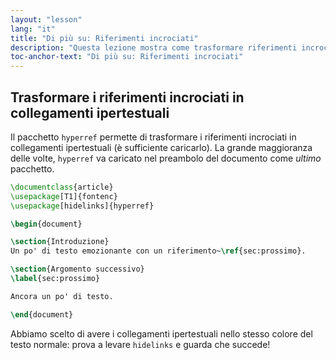 ```yaml
---
layout: "lesson"
lang: "it"
title: "Di più su: Riferimenti incrociati"
description: "Questa lezione mostra come trasformare riferimenti incrociati in collegamenti ipertestuali con il pacchetto hyperref."
toc-anchor-text: "Di più su: Riferimenti incrociati"
---
```


## Trasformare i riferimenti incrociati in collegamenti ipertestuali

Il pacchetto `hyperref` permette di trasformare 
i riferimenti incrociati in collegamenti
ipertestuali (è sufficiente caricarlo).
La grande maggioranza delle volte, `hyperref` 
va caricato nel preambolo del documento 
come _ultimo_ pacchetto.

```latex
\documentclass{article}
\usepackage[T1]{fontenc}
\usepackage[hidelinks]{hyperref}

\begin{document}

\section{Introduzione}
Un po' di testo emozionante con un riferimento~\ref{sec:prossimo}.

\section{Argomento successivo}
\label{sec:prossimo}

Ancora un po' di testo.

\end{document}
```

Abbiamo scelto di avere i collegamenti ipertestuali 
nello stesso colore del testo normale: prova a 
levare `hidelinks` e guarda che succede!
